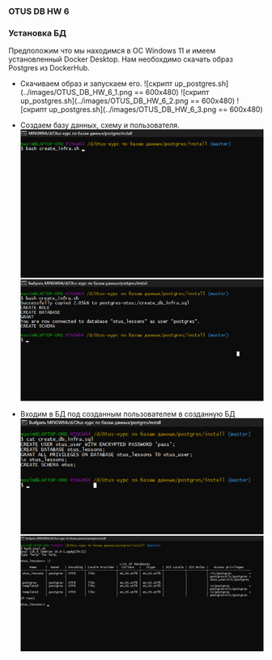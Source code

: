 ### OTUS DB HW 6


### Установка БД

Предположим что мы находимся в ОС Windows 11 и имеем установленный Docker Desktop.
Нам необохдимо скачать образ Postgres из DockerHub.

- Скачиваем образ и запускаем его.
![скрипт up_postgres.sh](../images/OTUS_DB_HW_6_1.png == 600x480)
![скрипт up_postgres.sh](../images/OTUS_DB_HW_6_2.png == 600x480)
![скрипт up_postgres.sh](../images/OTUS_DB_HW_6_3.png == 600x480)

- Создаем базу данных, схему и пользователя.
![скрипт create_infra.sh create_db_infra.sql](../images/OTUS_DB_HW_6_4.png)
![скрипт create_infra.sh create_db_infra.sql](../images/OTUS_DB_HW_6_5.png)

- Входим в БД под созданным пользователем в созданную БД
![скрипт up_postgres.sh](../images/OTUS_DB_HW_6_6.png)
![скрипт up_postgres.sh](../images/OTUS_DB_HW_6_7.png)
